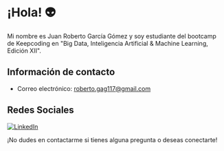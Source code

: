 # ¡Hola! 👽

Mi nombre es Juan Roberto García Gómez y soy estudiante del bootcamp de Keepcoding en "Big Data, Inteligencia Artificial & Machine Learning, Edición XII".

## Información de contacto
- Correo electrónico: roberto.gag117@gmail.com

## Redes Sociales
[![LinkedIn](https://img.shields.io/badge/LinkedIn-Juan%20Roberto%20Garc%C3%ADa%20G%C3%B3mez-blue)](https://www.linkedin.com/in/juan-roberto-garc%C3%ADa-g%C3%B3mez-41880b200/)

¡No dudes en contactarme si tienes alguna pregunta o deseas conectarte!
